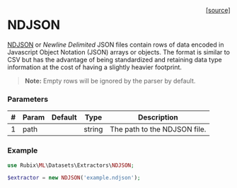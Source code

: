 <span style="float:right;"><a href="https://github.com/RubixML/RubixML/blob/master/src/Datasets/Extractors/NDJSON.php">[source]</a></span>

# NDJSON
[NDJSON](http://ndjson.org/) or *Newline Delimited* JSON files contain rows of data encoded in Javascript Object Notation (JSON) arrays or objects. The format is similar to CSV but has the advantage of being standardized and retaining data type information at the cost of having a slightly heavier footprint.

> **Note:** Empty rows will be ignored by the parser by default.

### Parameters
| # | Param | Default | Type | Description |
|---|---|---|---|---|
| 1 | path |  | string | The path to the NDJSON file. |

### Example
```php
use Rubix\ML\Datasets\Extractors\NDJSON;

$extractor = new NDJSON('example.ndjson');
```
